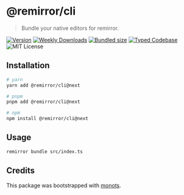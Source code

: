 # @remirror/cli

> Bundle your native editors for remirror.

[![Version][version]][npm] [![Weekly Downloads][downloads-badge]][npm] [![Bundled size][size-badge]][size] [![Typed Codebase][typescript]](./src/index.ts) ![MIT License][license]

[version]: https://flat.badgen.net/npm/v/@remirror/cli
[npm]: https://npmjs.com/package/@remirror/cli
[license]: https://flat.badgen.net/badge/license/MIT/purple
[size]: https://bundlephobia.com/result?p=@remirror/cli
[size-badge]: https://flat.badgen.net/bundlephobia/minzip/@remirror/cli
[typescript]: https://flat.badgen.net/badge/icon/TypeScript?icon=typescript&label
[downloads-badge]: https://badgen.net/npm/dw/@remirror/cli/red?icon=npm

## Installation

```bash
# yarn
yarn add @remirror/cli@next

# pnpm
pnpm add @remirror/cli@next

# npm
npm install @remirror/cli@next
```

## Usage

```bash
remirror bundle src/index.ts
```

## Credits

This package was bootstrapped with [monots].

[monots]: https://github.com/monots/monots
